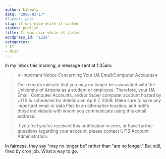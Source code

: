```yaml
---
author: kjhealy
date: "2008-03-17"
#layout: post
slug: it-was-nice-while-it-lasted
status: publish
title: It was nice while it lasted
wordpress_id: '1229'
categories:
- IT
- Misc
---
```


In my Inbox this morning, a message sent at 1:05am:

> &lowast; Important Notice Concerning Your UA Email/Computer Accounts&lowast;
>
> Our records indicate that you may no longer be associated with the University of Arizona as a student or employee. Therefore, your UA Email, Computer Accounts, and/or Super computer account hosted by UITS is scheduled for deletion on April 7, 2008. Make sure to save any important email or data files to an alternative location, and notify those individuals with whom you communicate using this email address.
>
> If you feel you've received this notification in error, or have further questions regarding your account, please contact UITS Account Administration.

In fairness, they say "may no longer be" rather than "are no longer." But still, fired by cron job. What a way to go.
